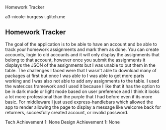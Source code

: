 Homework Tracker

a3-nicole-burgess-.glitch.me


## Homework Tracker

The goal of the application is to be able to have an account and 
be able to track your homework assignments and mark them as done.
You can create accounts, login to old accounts and it will only display the 
assignments that belong to that account, however once you submit the assignments
it displays the JSON of the assignments but I was unable to put them in the table.
The challenges I faced were that I wasn't able to download many of
packages at first but once I was able to I was able to get more parts working
and I was also not able to add any assignments to the table. I used the water.css 
framework and I used it because I like that it has the option to be in dark mode
or light mode based on user preference and I think it looks a lot more professional than
the purple that I had before even if its more basic. For middleware I just used express-handlebars 
which allowed the app to render allowing the page to display a message like
welcome back for returners, succesfully created account, or invalid password. 

Tech Achievement 1: None
Design Achievement 1: None
